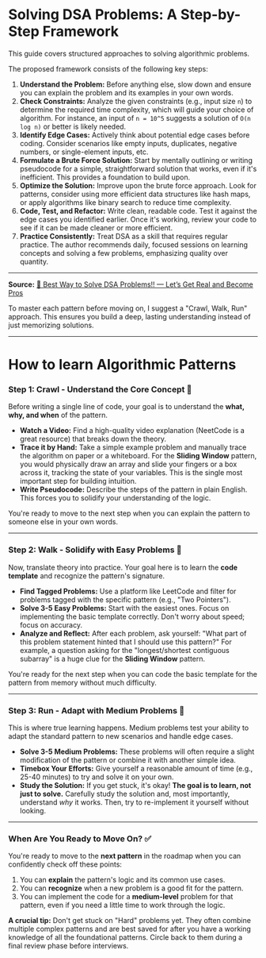 # Solving DSA Problems: A Step-by-Step Framework

This guide covers structured approaches to solving algorithmic problems.

The proposed framework consists of the following key steps:

1.  **Understand the Problem:** Before anything else, slow down and ensure you can explain the problem and its examples in your own words.
2.  **Check Constraints:** Analyze the given constraints (e.g., input size `n`) to determine the required time complexity, which will guide your choice of algorithm. For instance, an input of `n = 10^5` suggests a solution of `O(n log n)` or better is likely needed.
3.  **Identify Edge Cases:** Actively think about potential edge cases before coding. Consider scenarios like empty inputs, duplicates, negative numbers, or single-element inputs, etc.
4.  **Formulate a Brute Force Solution:** Start by mentally outlining or writing pseudocode for a simple, straightforward solution that works, even if it's inefficient. This provides a foundation to build upon.
5.  **Optimize the Solution:** Improve upon the brute force approach. Look for patterns, consider using more efficient data structures like hash maps, or apply algorithms like binary search to reduce time complexity.
6.  **Code, Test, and Refactor:** Write clean, readable code. Test it against the edge cases you identified earlier. Once it's working, review your code to see if it can be made cleaner or more efficient.
7.  **Practice Consistently:** Treat DSA as a skill that requires regular practice. The author recommends daily, focused sessions on learning concepts and solving a few problems, emphasizing quality over quantity.

---

**Source:** [🚀 Best Way to Solve DSA Problems!! — Let’s Get Real and Become Pros](https://medium.com/@adarshrai3011/best-way-to-solve-dsa-problems-lets-get-real-and-become-pros-1a130cf24692)

To master each pattern before moving on, I suggest a "Crawl, Walk, Run" approach. This ensures you build a deep, lasting understanding instead of just memorizing solutions.

---
# How to learn Algorithmic Patterns

### Step 1: Crawl - Understand the Core Concept 🧠

Before writing a single line of code, your goal is to understand the **what, why, and when** of the pattern.

* **Watch a Video:** Find a high-quality video explanation (NeetCode is a great resource) that breaks down the theory.
* **Trace it by Hand:** Take a simple example problem and manually trace the algorithm on paper or a whiteboard. For the **Sliding Window** pattern, you would physically draw an array and slide your fingers or a box across it, tracking the state of your variables. This is the single most important step for building intuition.
* **Write Pseudocode:** Describe the steps of the pattern in plain English. This forces you to solidify your understanding of the logic.

You're ready to move to the next step when you can explain the pattern to someone else in your own words.

---

### Step 2: Walk - Solidify with Easy Problems 🚶

Now, translate theory into practice. Your goal here is to learn the **code template** and recognize the pattern's signature.

* **Find Tagged Problems:** Use a platform like LeetCode and filter for problems tagged with the specific pattern (e.g., "Two Pointers").
* **Solve 3-5 Easy Problems:** Start with the easiest ones. Focus on implementing the basic template correctly. Don't worry about speed; focus on accuracy.
* **Analyze and Reflect:** After each problem, ask yourself: "What part of this problem statement hinted that I should use this pattern?" For example, a question asking for the "longest/shortest contiguous subarray" is a huge clue for the **Sliding Window** pattern.

You're ready for the next step when you can code the basic template for the pattern from memory without much difficulty.

---

### Step 3: Run - Adapt with Medium Problems 🏃

This is where true learning happens. Medium problems test your ability to adapt the standard pattern to new scenarios and handle edge cases.

* **Solve 3-5 Medium Problems:** These problems will often require a slight modification of the pattern or combine it with another simple idea.
* **Timebox Your Efforts:** Give yourself a reasonable amount of time (e.g., 25-40 minutes) to try and solve it on your own.
* **Study the Solution:** If you get stuck, it's okay! **The goal is to learn, not just to solve.** Carefully study the solution and, most importantly, understand *why* it works. Then, try to re-implement it yourself without looking.

---

### When Are You Ready to Move On? ✅

You're ready to move to the **next pattern** in the roadmap when you can confidently check off these points:

1.  You can **explain** the pattern's logic and its common use cases.
2.  You can **recognize** when a new problem is a good fit for the pattern.
3.  You can implement the code for a **medium-level** problem for that pattern, even if you need a little time to work through the logic.

**A crucial tip:** Don't get stuck on "Hard" problems yet. They often combine multiple complex patterns and are best saved for after you have a working knowledge of all the foundational patterns. Circle back to them during a final review phase before interviews.
